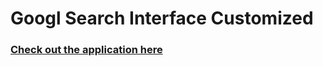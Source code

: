 # Googl Search Interface Customized

<h3>
  <a href="">
     Check out the application here
   </a>
</h3>

